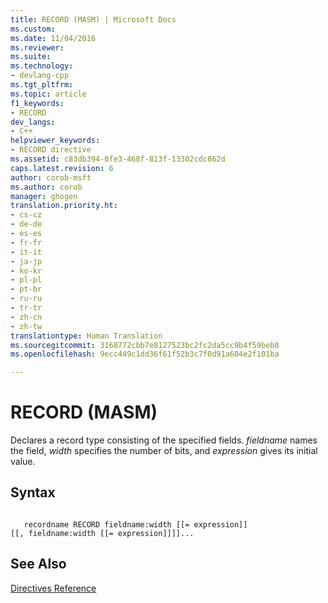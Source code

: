```yaml
---
title: RECORD (MASM) | Microsoft Docs
ms.custom: 
ms.date: 11/04/2016
ms.reviewer: 
ms.suite: 
ms.technology:
- devlang-cpp
ms.tgt_pltfrm: 
ms.topic: article
f1_keywords:
- RECORD
dev_langs:
- C++
helpviewer_keywords:
- RECORD directive
ms.assetid: c83db394-0fe3-468f-813f-13302cdc862d
caps.latest.revision: 6
author: corob-msft
ms.author: corob
manager: ghogen
translation.priority.ht:
- cs-cz
- de-de
- es-es
- fr-fr
- it-it
- ja-jp
- ko-kr
- pl-pl
- pt-br
- ru-ru
- tr-tr
- zh-cn
- zh-tw
translationtype: Human Translation
ms.sourcegitcommit: 3168772cbb7e8127523bc2fc2da5cc9b4f59beb8
ms.openlocfilehash: 9ecc449c1dd36f61f52b3c7f0d91a604e2f101ba

---
```

# RECORD (MASM)
Declares a record type consisting of the specified fields. *fieldname* names the field, *width* specifies the number of bits, and *expression* gives its initial value.  
  
## Syntax  
  
```  
  
   recordname RECORD fieldname:width [[= expression]]   
[[, fieldname:width [[= expression]]]]...  
```  
  
## See Also  
 [Directives Reference](../../assembler/masm/directives-reference.md)


<!--HONumber=Jan17_HO1-->


